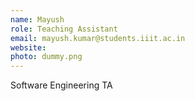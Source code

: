 ```yaml
---
name: Mayush
role: Teaching Assistant
email: mayush.kumar@students.iiit.ac.in
website:
photo: dummy.png
---
```


Software Engineering TA
